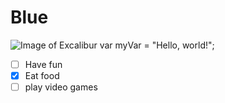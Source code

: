 # Blue
![Image of Excalibur](https://banner2.cleanpng.com/20180408/qhw/kisspng-king-arthur-excalibur-sword-uther-pendragon-sword-5aca6157dbfff8.9587595415232126319011.jpg)
var myVar = "Hello, world!";
- [ ] Have fun
- [x] Eat food
- [ ] play video games

